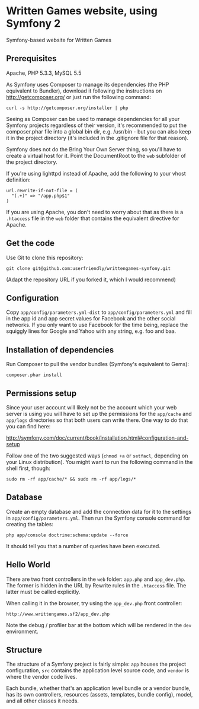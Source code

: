 Written Games website, using Symfony 2
======================================

Symfony-based website for Written Games

Prerequisites
-------------

Apache, PHP 5.3.3, MySQL 5.5

As Symfony uses Composer to manage its dependencies (the PHP equivalent to
Bundler), download it following the instructions on http://getcomposer.org/
or just run the following command:

    curl -s http://getcomposer.org/installer | php

Seeing as Composer can be used to manage dependencies for all your Symfony
projects regardless of their version, it's recommended to put the composer.phar
file into a global bin dir, e.g. /usr/bin - but you can also keep it in the
project directory (it's included in the .gitignore file for that reason).

Symfony does not do the Bring Your Own Server thing, so you'll have to create a
virtual host for it. Point the DocumentRoot to the `web` subfolder of the project
directory.

If you're using lighttpd instead of Apache, add the following to your vhost
definition:

```
url.rewrite-if-not-file = (
  "(.+)" => "/app.php$1"
)
```

If you are using Apache, you don't need to worry about that as there is a `.htaccess`
file in the `web` folder that contains the equivalent directive for Apache.

Get the code
------------

Use Git to clone this repository:

    git clone git@github.com:userfriendly/writtengames-symfony.git

(Adapt the repository URL if you forked it, which I would recommend)

Configuration
-------------

Copy `app/config/parameters.yml-dist` to `app/config/parameters.yml` and fill in
the app id and app secret values for Facebook and the other social networks.
If you only want to use Facebook for the time being, replace the squiggly lines
for Google and Yahoo with any string, e.g. foo and baa.

Installation of dependencies
----------------------------

Run Composer to pull the vendor bundles (Symfony's equivalent to Gems):

    composer.phar install

Permissions setup
-----------------

Since your user account will likely not be the account which your web server is using
you will have to set up the permissions for the `app/cache` and `app/logs` directories
so that both users can write there. One way to do that you can find here:

http://symfony.com/doc/current/book/installation.html#configuration-and-setup

Follow one of the two suggested ways (`chmod +a` or `setfacl`, depending on your Linux
distribution). You might want to run the following command in the shell first, though:

    sudo rm -rf app/cache/* && sudo rm -rf app/logs/*

Database
--------

Create an empty database and add the connection data for it to the settings in
`app/config/parameters.yml`. Then run the Symfony console command for creating
the tables:

    php app/console doctrine:schema:update --force

It should tell you that a number of queries have been executed.

Hello World
-----------

There are two front controllers in the `web` folder: `app.php` and `app_dev.php`.
The former is hidden in the URL by Rewrite rules in the `.htaccess` file. The
latter must be called explicitly.

When calling it in the browser, try using the `app_dev.php` front controller:

    http://www.writtengames.sf2/app_dev.php

Note the debug / profiler bar at the bottom which will be rendered in the `dev`
environment.

Structure
---------

The structure of a Symfony project is fairly simple: `app` houses the project
configuration, `src` contains the application level source code, and `vendor`
is where the vendor code lives.

Each bundle, whether that's an application level bundle or a vendor bundle,
has its own controllers, resources (assets, templates, bundle config), model,
and all other classes it needs.
